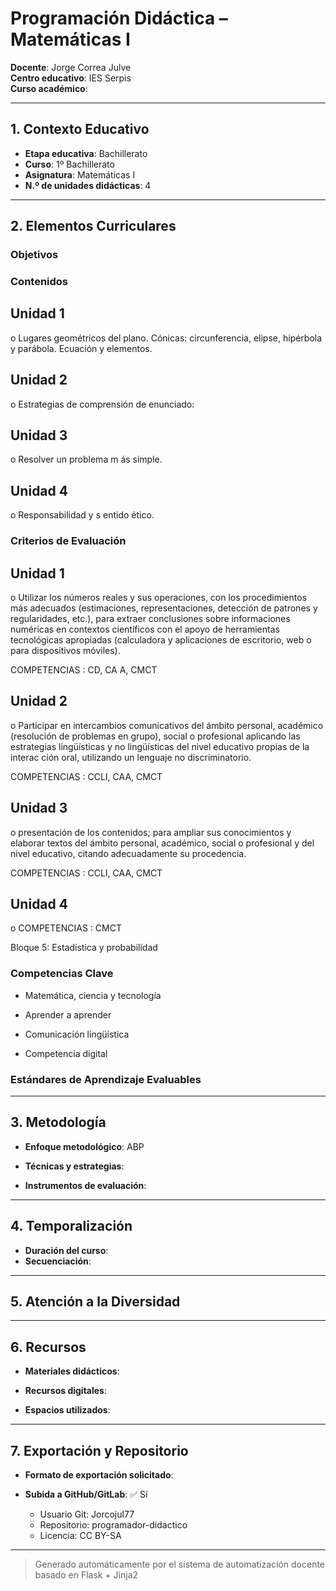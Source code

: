 # Programación Didáctica – Matemáticas I

**Docente**: Jorge Correa Julve  
**Centro educativo**: IES Serpis  
**Curso académico**:   

---

## 1. Contexto Educativo

- **Etapa educativa**: Bachillerato
- **Curso**: 1º Bachillerato
- **Asignatura**: Matemáticas I
- **N.º de unidades didácticas**: 4

---

## 2. Elementos Curriculares

### Objetivos


### Contenidos

## Unidad 1
o Lugares geométricos del plano. Cónicas: circunferencia, elipse, hipérbola y 
parábola. Ecuación y elementos.

## Unidad 2
o Estrategias de comprensión de enunciado:

## Unidad 3
o Resolver un problema m ás simple.

## Unidad 4
o Responsabilidad y s entido ético.


### Criterios de Evaluación

## Unidad 1
o Utilizar los números reales y sus operaciones, con los procedimientos más 
adecuados (estimaciones, representaciones, detección de patrones y 
regularidades, etc.), para extraer conclusiones sobre informaciones numéricas 
en contextos científicos con el apoyo de herramientas tecnológicas apropiadas 
(calculadora y  aplicaciones de escritorio, web o para dispositivos móviles).  
 
COMPETENCIAS : CD, CA A, CMCT

## Unidad 2
o Participar en intercambios comunicativos del ámbito personal, académico 
(resolución de problemas en grupo), social o profesional aplicando las 
estrategias lingüísticas y no lingüísticas del nivel educativo propias de la 
interac ción oral, utilizando un lenguaje no discriminatorio.  
 
COMPETENCIAS : CCLI, CAA, CMCT

## Unidad 3
o presentación de los contenidos; para ampliar sus conocimientos y elaborar 
textos del ámbito personal, académico, social o profesional y del nivel educativo, 
citando adecuadamente su procedencia.   
 
COMPETENCIAS : CCLI, CAA, CMCT

## Unidad 4
o COMPETENCIAS : CMCT  
 
Bloque 5: Estadística y probabilidad


### Competencias Clave


- Matemática, ciencia y tecnología

- Aprender a aprender

- Comunicación lingüística

- Competencia digital



### Estándares de Aprendizaje Evaluables


---

## 3. Metodología

- **Enfoque metodológico**: ABP
- **Técnicas y estrategias**:  
  
- **Instrumentos de evaluación**: 

---

## 4. Temporalización

- **Duración del curso**: 
- **Secuenciación**:  
  

---

## 5. Atención a la Diversidad



---

## 6. Recursos

- **Materiales didácticos**:  
  
- **Recursos digitales**:  
  
- **Espacios utilizados**: 

---

## 7. Exportación y Repositorio

- **Formato de exportación solicitado**: 
- **Subida a GitHub/GitLab**: ✅ Sí

  - Usuario Git: Jorcojul77
  - Repositorio: programador-didactico
  - Licencia: CC BY-SA


---

> Generado automáticamente por el sistema de automatización docente basado en Flask + Jinja2